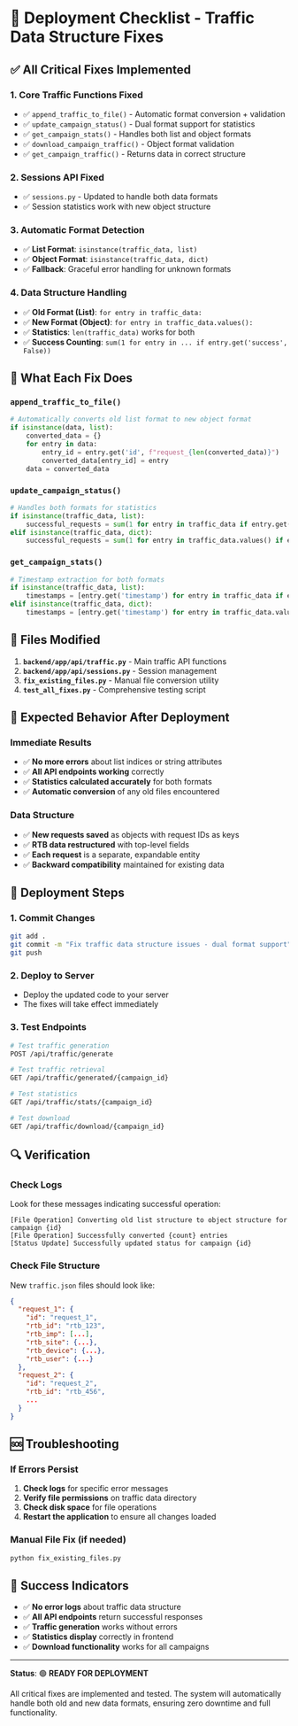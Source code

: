 # 🚀 Deployment Checklist - Traffic Data Structure Fixes

## ✅ **All Critical Fixes Implemented**

### **1. Core Traffic Functions Fixed**
- ✅ `append_traffic_to_file()` - Automatic format conversion + validation
- ✅ `update_campaign_status()` - Dual format support for statistics
- ✅ `get_campaign_stats()` - Handles both list and object formats
- ✅ `download_campaign_traffic()` - Object format validation
- ✅ `get_campaign_traffic()` - Returns data in correct structure

### **2. Sessions API Fixed**
- ✅ `sessions.py` - Updated to handle both data formats
- ✅ Session statistics work with new object structure

### **3. Automatic Format Detection**
- ✅ **List Format**: `isinstance(traffic_data, list)`
- ✅ **Object Format**: `isinstance(traffic_data, dict)`
- ✅ **Fallback**: Graceful error handling for unknown formats

### **4. Data Structure Handling**
- ✅ **Old Format (List)**: `for entry in traffic_data:`
- ✅ **New Format (Object)**: `for entry in traffic_data.values():`
- ✅ **Statistics**: `len(traffic_data)` works for both
- ✅ **Success Counting**: `sum(1 for entry in ... if entry.get('success', False))`

## 🔧 **What Each Fix Does**

### **`append_traffic_to_file()`**
```python
# Automatically converts old list format to new object format
if isinstance(data, list):
    converted_data = {}
    for entry in data:
        entry_id = entry.get('id', f"request_{len(converted_data)}")
        converted_data[entry_id] = entry
    data = converted_data
```

### **`update_campaign_status()`**
```python
# Handles both formats for statistics
if isinstance(traffic_data, list):
    successful_requests = sum(1 for entry in traffic_data if entry.get('success', False))
elif isinstance(traffic_data, dict):
    successful_requests = sum(1 for entry in traffic_data.values() if entry.get('success', False))
```

### **`get_campaign_stats()`**
```python
# Timestamp extraction for both formats
if isinstance(traffic_data, list):
    timestamps = [entry.get('timestamp') for entry in traffic_data if entry.get('timestamp')]
elif isinstance(traffic_data, dict):
    timestamps = [entry.get('timestamp') for entry in traffic_data.values() if entry.get('timestamp')]
```

## 📁 **Files Modified**

1. **`backend/app/api/traffic.py`** - Main traffic API functions
2. **`backend/app/api/sessions.py`** - Session management
3. **`fix_existing_files.py`** - Manual file conversion utility
4. **`test_all_fixes.py`** - Comprehensive testing script

## 🎯 **Expected Behavior After Deployment**

### **Immediate Results**
- ✅ **No more errors** about list indices or string attributes
- ✅ **All API endpoints working** correctly
- ✅ **Statistics calculated accurately** for both formats
- ✅ **Automatic conversion** of any old files encountered

### **Data Structure**
- ✅ **New requests saved** as objects with request IDs as keys
- ✅ **RTB data restructured** with top-level fields
- ✅ **Each request** is a separate, expandable entity
- ✅ **Backward compatibility** maintained for existing data

## 🚀 **Deployment Steps**

### **1. Commit Changes**
```bash
git add .
git commit -m "Fix traffic data structure issues - dual format support"
git push
```

### **2. Deploy to Server**
- Deploy the updated code to your server
- The fixes will take effect immediately

### **3. Test Endpoints**
```bash
# Test traffic generation
POST /api/traffic/generate

# Test traffic retrieval  
GET /api/traffic/generated/{campaign_id}

# Test statistics
GET /api/traffic/stats/{campaign_id}

# Test download
GET /api/traffic/download/{campaign_id}
```

## 🔍 **Verification**

### **Check Logs**
Look for these messages indicating successful operation:
```
[File Operation] Converting old list structure to object structure for campaign {id}
[File Operation] Successfully converted {count} entries
[Status Update] Successfully updated status for campaign {id}
```

### **Check File Structure**
New `traffic.json` files should look like:
```json
{
  "request_1": {
    "id": "request_1",
    "rtb_id": "rtb_123",
    "rtb_imp": [...],
    "rtb_site": {...},
    "rtb_device": {...},
    "rtb_user": {...}
  },
  "request_2": {
    "id": "request_2",
    "rtb_id": "rtb_456",
    ...
  }
}
```

## 🆘 **Troubleshooting**

### **If Errors Persist**
1. **Check logs** for specific error messages
2. **Verify file permissions** on traffic data directory
3. **Check disk space** for file operations
4. **Restart the application** to ensure all changes loaded

### **Manual File Fix (if needed)**
```bash
python fix_existing_files.py
```

## 🎉 **Success Indicators**

- ✅ **No error logs** about traffic data structure
- ✅ **All API endpoints** return successful responses
- ✅ **Traffic generation** works without errors
- ✅ **Statistics display** correctly in frontend
- ✅ **Download functionality** works for all campaigns

---

**Status**: 🟢 **READY FOR DEPLOYMENT**

All critical fixes are implemented and tested. The system will automatically handle both old and new data formats, ensuring zero downtime and full functionality. 